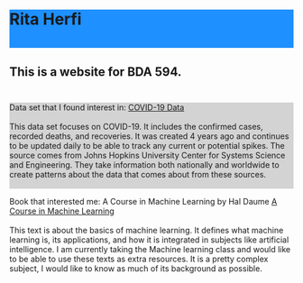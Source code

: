 <html>
<h1 style="background-color:DodgerBlue;">
 Rita Herfi <br> <br>
</h1>
  <body>
    <h2>This is a website for BDA 594. <br> <br></h2>
   <p style="background-color:LightGray;"> 
    Data set that I found interest in: 
<a href="https://github.com/datasets/covid-19"> COVID-19 Data </a>
<br> <br>
    This data set focuses on COVID-19. It includes the confirmed cases, recorded deaths, and recoveries. It was created 4 years ago and continues to be updated daily to be able to track any current or potential spikes. The source comes from Johns Hopkins University Center for Systems Science and Engineering. They take information both nationally and worldwide to create patterns about the data that comes about from these sources. <br> <br>  

   Book that interested me: A Course in Machine Learning by Hal Daume 
<a href="http://ciml.info/"> A Course in Machine Learning </a>
<br><br>
	This text is about the basics of machine learning. It defines what machine learning is, its applications, and how it is integrated in subjects like artificial intelligence. I am currently taking the Machine learning class and would like to be able to use these texts as extra resources. It is a pretty complex subject, I would like to know as much of its background as possible. 

   </p>
  </body>
</html>

